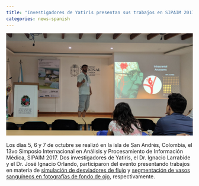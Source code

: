 ```yaml
---
title: "Investigadores de Yatiris presentan sus trabajos en SIPAIM 2017 en San Andrés, Colombia"
categories: news-spanish
---
```


<div class="image-post-container">
    <img src="/images/news/nacho_en_sipaim.png" title="Ignacio Larrabide presentando su trabajo en SIPAIM 2017" />
</div>

Los días 5, 6 y 7 de octubre se realizó en la isla de San Andrés, Colombia, el 13vo Simposio Internacional en Análisis y Procesamiento de Información Médica, SIPAIM 2017.
Dos investigadores de Yatiris, el Dr. Ignacio Larrabide y el Dr. José Ignacio Orlando, participaron del evento presentando trabajos en materia de [simulación de desviadores de flujo](https://www.spiedigitallibrary.org/conference-proceedings-of-spie/SIP300/0000/Sensitivity-of-flow-diverter-simulation-to-segmentation--preliminary-results/10.1117/12.2286328.short?SSO=1) y [segmentación de vasos sanguíneos en fotografías de fondo de ojo](https://www.spiedigitallibrary.org/conference-proceedings-of-spie/SIP300/0000/Retinal-blood-vessel-segmentation-in-high-resolution-fundus-photographs-using/10.1117/12.2283539.short), respectivamente.